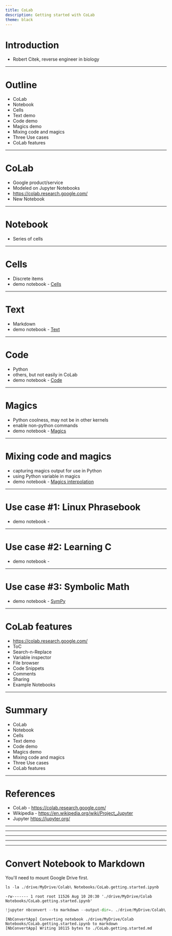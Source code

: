 ```yaml
---
title: CoLab
description: Getting started with CoLab
theme: black
---
```

# Introduction
* Robert Citek, reverse engineer in biology
---
# Outline
* CoLab
* Notebook
* Cells
* Text demo
* Code demo
* Magics demo
* Mixing code and magics
* Three Use cases
* CoLab features

---
# CoLab
* Google product/service
* Modeled on Jupyter Notebooks
* https://colab.research.google.com/
* New Notebook
---
# Notebook
* Series of cells
---
# Cells
* Discrete items
* demo notebook - [Cells](https://colab.research.google.com/notebooks/basic_features_overview.ipynb#scrollTo=Id6tDF1HQSHD)
---
# Text
* Markdown
* demo notebook - [Text](https://colab.research.google.com/notebooks/markdown_guide.ipynb)
---
# Code
* Python
* others, but not easily in CoLab
* demo notebook - [Code](https://colab.research.google.com/notebooks/basic_features_overview.ipynb#scrollTo=KR921S_OQSHG)
---
# Magics
* Python coolness, may not be in other kernels
* enable non-python commands
* demo notebook - [Magics](https://colab.research.google.com/notebooks/basic_features_overview.ipynb#scrollTo=qM4myQGfQboQ)
---
# Mixing code and magics
* capturing magics output for use in Python
* using Python variable in magics
* demo notebook - [Magics interpolation](https://colab.research.google.com/notebooks/basic_features_overview.ipynb#scrollTo=zqGrv0blQSHj&line=1&uniqifier=1)
---
# Use case #1: Linux Phrasebook
* demo notebook - 
---
# Use case #2: Learning C
* demo notebook - 
---
# Use case #3: Symbolic Math
* demo notebook - [SymPy](https://colab.research.google.com/drive/12mdmsaDmWeLYGVbPfiAhPlTgScNduDmk)
---
# CoLab features
* https://colab.research.google.com/
* ToC
* Search-n-Replace
* Variable inspector
* File browser
* Code Snippets
* Comments
* Sharing
* Example Notebooks
---
# Summary
* CoLab
* Notebook
* Cells
* Text demo
* Code demo
* Magics demo
* Mixing code and magics
* Three Use cases
* CoLab features
---
# References
* CoLab - https://colab.research.google.com/
* Wikipedia - https://en.wikipedia.org/wiki/Project_Jupyter
* Jupyter https://jupyter.org/
---
---
---
---
---


# Convert Notebook to Markdown
You'll need to mount Google Drive first.


```python
ls -la ./drive/MyDrive/Colab\ Notebooks/CoLab.getting.started.ipynb
```

    -rw------- 1 root root 11526 Aug 10 20:30 './drive/MyDrive/Colab Notebooks/CoLab.getting.started.ipynb'



```python
!jupyter nbconvert --to markdown --output-dir=. ./drive/MyDrive/Colab\ Notebooks/CoLab.getting.started.ipynb
```

    [NbConvertApp] Converting notebook ./drive/MyDrive/Colab Notebooks/CoLab.getting.started.ipynb to markdown
    [NbConvertApp] Writing 10115 bytes to ./CoLab.getting.started.md



```python

```
